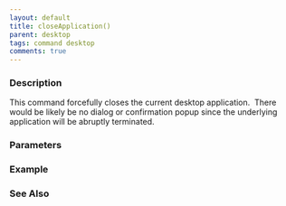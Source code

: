 ```yaml
---
layout: default
title: closeApplication()
parent: desktop
tags: command desktop
comments: true
---
```


### Description

This command forcefully closes the current desktop application.  There would be likely be no dialog or confirmation popup since the underlying application will be abruptly terminated.

### Parameters

### Example


### See Also